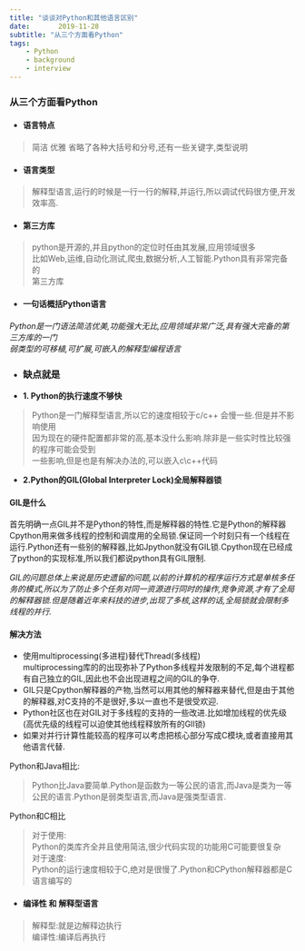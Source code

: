 ```yaml
---
title: "谈谈对Python和其他语言区别"
date:       2019-11-28
subtitle: "从三个方面看Python"
tags:
	- Python
	- background
	- interview
---
```








<article class="_2rhmJa">
    <h3>从三个方面看Python</h3>
    <ul>
        <li>
            <h4>语言特点</h4>
        </li>
    </ul>
    <blockquote>
        <p>简洁 优雅 省略了各种大括号和分号,还有一些关键字,类型说明</p>
    </blockquote>
    <ul>
        <li>
            <h4>语言类型</h4>
        </li>
    </ul>
    <blockquote>
        <p>解释型语言,运行的时候是一行一行的解释,并运行,所以调试代码很方便,开发效率高.</p>
    </blockquote>
    <ul>
        <li>
            <h4>第三方库</h4>
        </li>
    </ul>
    <blockquote>
        <p>python是开源的,并且python的定位时任由其发展,应用领域很多<br>
            比如Web,运维,自动化测试,爬虫,数据分析,人工智能.Python具有非常完备的<br>
            第三方库</p>
    </blockquote>
    <ul>
        <li>
            <h4>一句话概括Python语言</h4>
        </li>
    </ul>
    <p><em>Python是一门语法简洁优美,功能强大无比,应用领域非常广泛,具有强大完备的第三方库的一门<br>
        弱类型的可移植,可扩展,可嵌入的解释型编程语言</em></p>
    <ul>
        <li>
            <h3>缺点就是</h3>
        </li>
        <li><strong>1. Python的执行速度不够快</strong></li>
    </ul>
    <blockquote>
        <p>Python是一门解释型语言,所以它的速度相较于c/c++ 会慢一些.但是并不影响使用<br>
            因为现在的硬件配置都非常的高,基本没什么影响.除非是一些实时性比较强的程序可能会受到<br>
            一些影响,但是也是有解决办法的,可以嵌入c\c++代码</p>
    </blockquote>
    <ul>
        <li><strong>2.Python的GIL(Global Interpreter Lock)全局解释器锁</strong></li>
    </ul>
    <h4>GIL是什么</h4>
    <p>
        首先明确一点GIL并不是Python的特性,而是解释器的特性.它是Python的解释器Cpython用来做多线程的控制和调度用的全局锁.保证同一个时刻只有一个线程在运行.Python还有一些别的解释器,比如Jpython就没有GIL锁.Cpython现在已经成了python的实现标准,所以我们都说python具有GIL限制.</p>
    <p><em>GIL的问题总体上来说是历史遗留的问题,以前的计算机的程序运行方式是单核多任务的模式,所以为了防止多个任务对同一资源进行同时的操作,竞争资源,才有了全局的解释器锁.但是随着近年来科技的进步,出现了多核,这样的话,全局锁就会限制多线程的并行.</em>
    </p>
    <h4>解决方法</h4>
    <ul>
        <li>使用multiprocessing(多进程)替代Thread(多线程)<br>
            multiprocessing库的的出现弥补了Python多线程并发限制的不足,每个进程都有自己独立的GIL,因此也不会出现进程之间的GIL的争夺.
        </li>
        <li>GIL只是Cpython解释器的产物,当然可以用其他的解释器来替代,但是由于其他的解释器,对C支持的不是很好,多以一直也不是很受欢迎.</li>
        <li>Python社区也在对GIL对于多线程的支持的一些改进.比如增加线程的优先级(高优先级的线程可以迫使其他线程释放所有的GIl锁)</li>
        <li>如果对并行计算性能较高的程序可以考虑把核心部分写成C模块,或者直接用其他语言代替.</li>
    </ul>
    <p>Python和Java相比:</p>
    <blockquote>
        <p>Python比Java要简单.Python是函数为一等公民的语言,而Java是类为一等公民的语言.Python是弱类型语言,而Java是强类型语言.</p>
    </blockquote>
    <p>Python和C相比</p>
    <blockquote>
        <p>对于使用:<br>
            Python的类库齐全并且使用简洁,很少代码实现的功能用C可能要很复杂<br>
            对于速度:<br>
            Python的运行速度相较于C,绝对是很慢了.Python和CPython解释器都是C语言编写的</p>
    </blockquote>
    <ul>
        <li>
            <h4>编译性 和 解释型语言</h4>
        </li>
    </ul>
    <blockquote>
        <p>解释型:就是边解释边执行<br>
            编译性:编译后再执行</p>
    </blockquote>
</article>